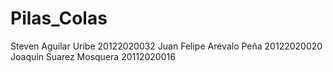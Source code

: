 # Pilas_Colas

Steven Aguilar Uribe        20122020032
Juan Felipe Arévalo Peña    20122020020
Joaquín Suarez Mosquera     20112020016
